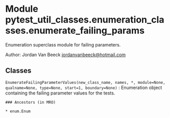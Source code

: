 Module pytest_util_classes.enumeration_classes.enumerate_failing_params
=======================================================================
Enumeration superclass module for failing parameters.

Author: Jordan Van Beeck <jordanvanbeeck@hotmail.com>

Classes
-------

`EnumerateFailingParameterValues(new_class_name, names, *, module=None, qualname=None, type=None, start=1, boundary=None)`
:   Enumeration object containing the failing parameter values for the tests.

    ### Ancestors (in MRO)

    * enum.Enum